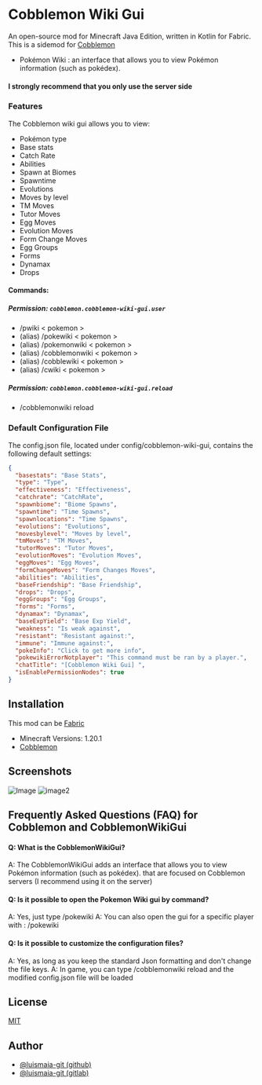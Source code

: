
# Cobblemon Wiki Gui
An open-source mod for Minecraft Java Edition, written in Kotlin for Fabric.
This is a sidemod for [Cobblemon](https://cobblemon.com/)

- Pokémon Wiki : an interface that allows you to view Pokémon information (such as pokédex).

#### I strongly recommend that you only use the server side

### Features

The Cobblemon wiki gui allows you to view:
- Pokémon type
- Base stats
- Catch Rate
- Abilities
- Spawn at Biomes
- Spawntime
- Evolutions
- Moves by level
- TM Moves
- Tutor Moves
- Egg Moves
- Evolution Moves
- Form Change Moves
- Egg Groups
- Forms
- Dynamax
- Drops

#### Commands:
##### Permission: <code>cobblemon.cobblemon-wiki-gui.user</code>
- /pwiki < pokemon >
- (alias) /pokewiki < pokemon >
- (alias) /pokemonwiki < pokemon >
- (alias) /cobblemonwiki < pokemon >
- (alias) /cobblewiki < pokemon >
- (alias) /cwiki < pokemon >

##### Permission: <code>cobblemon.cobblemon-wiki-gui.reload</code>
- /cobblemonwiki reload

### Default Configuration File
The config.json file, located under config/cobblemon-wiki-gui, contains the following default settings:
```json
{
  "basestats": "Base Stats",
  "type": "Type",
  "effectiveness": "Effectiveness",
  "catchrate": "CatchRate",
  "spawnbiome": "Biome Spawns",
  "spawntime": "Time Spawns",
  "spawnlocations": "Time Spawns",
  "evolutions": "Evolutions",
  "movesbylevel": "Moves by level",
  "tmMoves": "TM Moves",
  "tutorMoves": "Tutor Moves",
  "evolutionMoves": "Evolution Moves",
  "eggMoves": "Egg Moves",
  "formChangeMoves": "Form Changes Moves",
  "abilities": "Abilities",
  "baseFriendship": "Base Friendship",
  "drops": "Drops",
  "eggGroups": "Egg Groups",
  "forms": "Forms",
  "dynamax": "Dynamax",
  "baseExpYield": "Base Exp Yield",
  "weakness": "Is weak against",
  "resistant": "Resistant against:",
  "immune": "Immune against:",
  "pokeInfo": "Click to get more info",
  "pokewikiErrorNotplayer": "This command must be ran by a player.",
  "chatTitle": "[Cobblemon Wiki Gui] ",
  "isEnablePermissionNodes": true
}
```

## Installation
This mod can be [Fabric](https://fabricmc.net/)

- Minecraft Versions: 1.20.1
- [Cobblemon](https://modrinth.com/mod/cobblemon)

## Screenshots
![Image](https://cdn.modrinth.com/data/1KP4CLlU/images/20c2fac9896bc12599ea01e27036600a85b69103.png)
![image2](https://cdn.modrinth.com/data/1KP4CLlU/images/8aae25730d938ed9dce885f158cf0e52275150c8.png)

## Frequently Asked Questions (FAQ) for Cobblemon and CobblemonWikiGui

#### Q: What is the CobblemonWikiGui?

A: The CobblemonWikiGui adds an interface that allows you to view Pokémon information (such as pokédex). that are focused on Cobblemon servers (I recommend using it on the server)

#### Q: Is it possible to open the Pokemon Wiki gui by command?

A: Yes, just type /pokewiki <pokemon>
A: You can also open the gui for a specific player with : /pokewiki <pokemon> <player>

#### Q: Is it possible to customize the configuration files?

A: Yes, as long as you keep the standard Json formatting and don't change the file keys.
A: In game, you can type /cobblemonwiki reload and the modified config.json file will be loaded
## License

[MIT](https://choosealicense.com/licenses/mit/)

## Author

- [@luismaia-git (github)](https://www.github.com/luismaia-git)
- [@luismaia-git (gitlab)](https://gitlab.com/luismaia-git)
